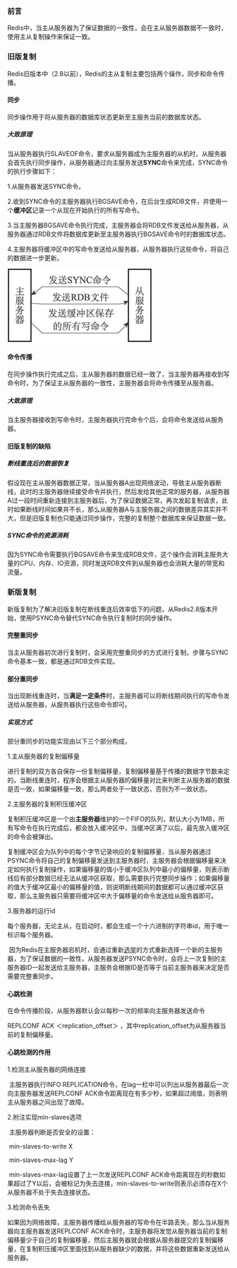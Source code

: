### 前言

Redis中，当主从服务器为了保证数据的一致性，会在主从服务器数据不一致时，使用主从复制操作来保证一致。

### 旧版复制

Redis旧版本中（2.8以前），Redis的主从复制主要包括两个操作，同步和命令传播。

#### 同步

同步操作用于将从服务器的数据库状态更新至主服务当前的数据库状态。

##### 大致原理

当从服务器执行SLAVEOF命令，要求从服务器成为主服务器的从机时，从服务器会首先执行同步操作，从服务器通过向主服务发送**SYNC**命令来完成，SYNC命令的执行步骤如下：

1.从服务器发送SYNC命令。

2.收到SYNC命令的主服务器执行BGSAVE命令，在后台生成RDB文件，并使用一个**缓冲区**记录一个从现在开始执行的所有写命令。

3.当主服务器BGSAVE命令执行完成，主服务器会将RDB文件发送给从服务器，从服务器通过RDB文件将数据库更新至主服务器执行BGSAVE命令时的数据库状态。

4.主服务器将缓冲区中的写命令发送给从服务器，从服务器执行这些命令，将自己的数据进一步更新。

![旧版同步命令](./旧版同步命令.jpg)

#### 命令传播

在同步操作执行完成之后，主从服务器的数据已经一致了，当主服务器再接收到写命令时，为了保证主从服务器的一致性，主服务器会将命令传播至从服务器。

##### 大致原理

当主服务器接收到写命令时，主服务器执行完命令个后，会将命令发送给从服务器。



#### 旧版复制的缺陷

##### 断线重连后的数据恢复

假设现在主从服务器数据正常，当从服务器A出现网络波动，导致主从服务器断线，此时的主服务器继续接受命令并执行，然后发给其他正常的服务器，从服务器A过一段时间重新连接到主服务器后，为了保证数据正常，再次发起复制请求，此时如果断线时间如果并不长，那么从服务器A与主服务器之间的数据差异其实并不大，但是旧版复制也只能通过同步操作，完整的复制整个数据库来保证数据一致。

##### SYNC命令的资源消耗

因为SYNC命令需要执行BGSAVE命令来生成RDB文件，这个操作会消耗主服务大量的CPU、内存、IO资源，同时发送RDB文件到从服务器也会消耗大量的带宽和流量。



### 新版复制

新版复制为了解决旧版复制在断线重连后效率低下的问题，从Redis2.8版本开始，使用PSYNC命令替代SYNC命令执行复制时的同步操作。

#### 完整重同步

当主从服务器初次进行复制时，会采用完整重同步的方式进行复制，步骤与SYNC命令基本一致，都是通过RDB文件实现。

#### 部分重同步

当出现断线重连时，当**满足一定条件**时，主服务器可以将断线期间执行的写命令发送给从服务器，从服务器执行这些命令即可。

##### 实现方式

部分重同步的功能实现由以下三个部分构成，

1.主从服务器的复制偏移量

​	进行复制的双方各自保存一份复制偏移量，复制偏移量基于传播的数据字节数来定的。当断线重连时，程序会根据主从服务器的偏移量对比来判断主从服务器的数据是否一致，如果偏移量一致，那么两者处于一致状态，否则为不一致状态。

2.主服务器的复制积压缓冲区

​	复制积压缓冲区是一个由**主服务器**维护的一个FIFO的队列，默认大小为1MB，所有写命令在执行完成后，都会放入缓冲区中，当缓冲区满了以后，最先放入缓冲区的命令会被弹出。

​	复制缓冲区会为队列中的每个字节记录响应的复制偏移量，当从服务器通过PSYNC命令将自己的复制偏移量发送到主服务器时，主服务器会根据偏移量来决定如何执行复制操作，如果偏移量的值小于缓冲区队列中最小的偏移量，则表示断线后有部分数据已经无法从缓冲区获取，那么需要执行完整同步操作；如果偏移量的值大于缓冲区最小的偏移量的值，则说明断线期间的数据都可以通过缓冲区获取，那么主服务器只需要将缓冲区中大于偏移量的命令发送给从服务器即可。

3.服务器的运行id

​	每个服务器，无论主从，在启动时，都会生成一个十六进制的字符串id，用于唯一标识每个服务器。

​    因为Redis在主服务器宕机时，会通过重新[选举](./2021-05-29-Redis主从复制)的方式重新选择一个新的主服务器，为了保证数据的一致性，从服务器发送PSYNC命令时，会将上一次复制的主服务器ID一起发送给主服务器，主服务会根据ID是否等于当前主服务器来决定是否需要完整重同步。



#### 心跳检测

在命令传播阶段，从服务器默认会以每秒一次的频率向主服务器发送命令

REPLCONF ACK ＜replication_offset＞ ，其中replication_offset为从服务器当前的复制偏移量。

#### 心跳检测的作用

1.检测主从服务器的网络连接

​	主服务器执行INFO REPLICATION命令，在lag一栏中可以列出从服务器最后一次向主服务器发送REPLCONF ACK命令距离现在有多少秒，如果超过阈值，则表明主从服务器之间出现了故障。

2.附注实现min-slaves选项

​	主服务器判断是否安全的设置：

​	min-slaves-to-write X  

​    min-slaves-max-lag Y

​	min-slaves-max-lag设置了上一次发送REPLCONF ACK命令距离现在的秒数如果超过了Y以后，会被标记为失去连接，min-slaves-to-write则表示必须存在X个从服务器不处于失去连接状态。

3.检测命令丢失

​	如果因为网络故障，主服务器传播给从服务器的写命令在半路丢失，那么当从服务器向主服务器发送REPLCONF ACK命令时，主服务器将发觉从服务器当前的复制偏移量少于自己的复制偏移量，然后主服务器就会根据从服务器提交的复制偏移量，在复制积压缓冲区里面找到从服务器缺少的数据，并将这些数据重新发送给从服务器。

